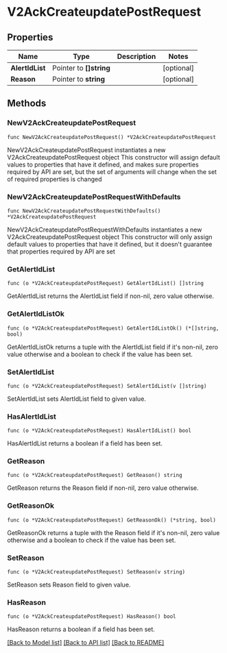 # V2AckCreateupdatePostRequest

## Properties

Name | Type | Description | Notes
------------ | ------------- | ------------- | -------------
**AlertIdList** | Pointer to **[]string** |  | [optional] 
**Reason** | Pointer to **string** |  | [optional] 

## Methods

### NewV2AckCreateupdatePostRequest

`func NewV2AckCreateupdatePostRequest() *V2AckCreateupdatePostRequest`

NewV2AckCreateupdatePostRequest instantiates a new V2AckCreateupdatePostRequest object
This constructor will assign default values to properties that have it defined,
and makes sure properties required by API are set, but the set of arguments
will change when the set of required properties is changed

### NewV2AckCreateupdatePostRequestWithDefaults

`func NewV2AckCreateupdatePostRequestWithDefaults() *V2AckCreateupdatePostRequest`

NewV2AckCreateupdatePostRequestWithDefaults instantiates a new V2AckCreateupdatePostRequest object
This constructor will only assign default values to properties that have it defined,
but it doesn't guarantee that properties required by API are set

### GetAlertIdList

`func (o *V2AckCreateupdatePostRequest) GetAlertIdList() []string`

GetAlertIdList returns the AlertIdList field if non-nil, zero value otherwise.

### GetAlertIdListOk

`func (o *V2AckCreateupdatePostRequest) GetAlertIdListOk() (*[]string, bool)`

GetAlertIdListOk returns a tuple with the AlertIdList field if it's non-nil, zero value otherwise
and a boolean to check if the value has been set.

### SetAlertIdList

`func (o *V2AckCreateupdatePostRequest) SetAlertIdList(v []string)`

SetAlertIdList sets AlertIdList field to given value.

### HasAlertIdList

`func (o *V2AckCreateupdatePostRequest) HasAlertIdList() bool`

HasAlertIdList returns a boolean if a field has been set.

### GetReason

`func (o *V2AckCreateupdatePostRequest) GetReason() string`

GetReason returns the Reason field if non-nil, zero value otherwise.

### GetReasonOk

`func (o *V2AckCreateupdatePostRequest) GetReasonOk() (*string, bool)`

GetReasonOk returns a tuple with the Reason field if it's non-nil, zero value otherwise
and a boolean to check if the value has been set.

### SetReason

`func (o *V2AckCreateupdatePostRequest) SetReason(v string)`

SetReason sets Reason field to given value.

### HasReason

`func (o *V2AckCreateupdatePostRequest) HasReason() bool`

HasReason returns a boolean if a field has been set.


[[Back to Model list]](../README.md#documentation-for-models) [[Back to API list]](../README.md#documentation-for-api-endpoints) [[Back to README]](../README.md)


